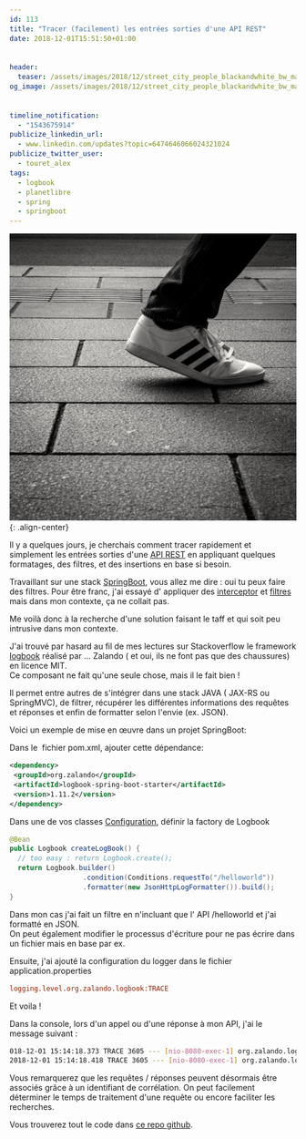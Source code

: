 ```yaml
---
id: 113
title: "Tracer (facilement) les entrées sorties d'une API REST"
date: 2018-12-01T15:51:50+01:00


header:
  teaser: /assets/images/2018/12/street_city_people_blackandwhite_bw_man_detail_project-248333-jpgd.jpeg
og_image: /assets/images/2018/12/street_city_people_blackandwhite_bw_man_detail_project-248333-jpgd.jpeg


timeline_notification:
  - "1543675914"
publicize_linkedin_url:
  - www.linkedin.com/updates?topic=6474646066024321024
publicize_twitter_user:
  - touret_alex
tags:
  - logbook
  - planetlibre
  - spring
  - springboot
---
```


![street_city](/assets/images/2018/12/street_city_people_blackandwhite_bw_man_detail_project-248333-jpgd.jpeg){: .align-center}

Il y a quelques jours, je cherchais comment tracer rapidement et simplement les entrées sorties d'une [API REST](https://fr.wikipedia.org/wiki/Representational_state_transfer) en appliquant quelques formatages, des filtres, et des insertions en base si besoin.

Travaillant sur une stack [SpringBoot](https://spring.io/projects/spring-boot), vous allez me dire : oui tu peux faire des filtres. Pour être franc, j'ai essayé d' appliquer des [interceptor](https://www.baeldung.com/spring-mvc-handlerinterceptor) et [filtres](https://www.baeldung.com/spring-boot-add-filter) mais dans mon contexte, ça ne collait pas.

Me voilà donc à la recherche d'une solution faisant le taff et qui soit peu intrusive dans mon contexte. 

J'ai trouvé par hasard au fil de mes lectures sur Stackoverflow le framework [logbook](https://github.com/zalando/logbook) réalisé par &#8230; Zalando ( et oui, ils ne font pas que des chaussures) en licence MIT.   
Ce composant ne fait qu'une seule chose, mais il le fait bien ! 

Il permet entre autres de s'intégrer dans une stack JAVA ( JAX-RS ou SpringMVC), de filtrer, récupérer les différentes informations des requêtes et réponses et enfin de formatter selon l'envie (ex. JSON).  
  
Voici un exemple de mise en œuvre dans un projet SpringBoot:

Dans le  fichier pom.xml, ajouter cette dépendance:


```xml
<dependency>
 <groupId>org.zalando</groupId>
 <artifactId>logbook-spring-boot-starter</artifactId>
 <version>1.11.2</version>
</dependency>
```


Dans une de vos classes [Configuration](https://docs.spring.io/spring-framework/docs/current/javadoc-api/org/springframework/context/annotation/Configuration.html), définir la factory de Logbook

```java
@Bean
public Logbook createLogBook() {
  // too easy : return Logbook.create();
  return Logbook.builder()
                  .condition(Conditions.requestTo("/helloworld"))
                  .formatter(new JsonHttpLogFormatter()).build();
}
```


Dans mon cas j'ai fait un filtre en n'incluant que l' API /helloworld et j'ai formatté en JSON.  
On peut également modifier le processus d'écriture pour ne pas écrire dans un fichier mais en base par ex.  


Ensuite, j'ai ajouté la configuration du logger dans le fichier application.properties

```ini
logging.level.org.zalando.logbook:TRACE
```


Et voila ! 

Dans la console, lors d'un appel ou d'une réponse à mon API, j'ai le message suivant :


```bash
018-12-01 15:14:18.373 TRACE 3605 --- [nio-8080-exec-1] org.zalando.logbook.Logbook              : {"origin":"remote","type":"request","correlation":"c6b345013835273f","protocol":"HTTP/1.1","remote":"127.0.0.1","method":"GET","uri":"http://127.0.0.1:8080/helloworld","headers":{"accept":["/"],"host":["127.0.0.1:8080"],"user-agent":["curl/7.52.1"]}}
2018-12-01 15:14:18.418 TRACE 3605 --- [nio-8080-exec-1] org.zalando.logbook.Logbook              : {"origin":"local","type":"response","correlation":"c6b345013835273f","duration":48,"protocol":"HTTP/1.1","status":200,"headers":{"Content-Length":["11"],"Content-Type":["text/plain;charset=UTF-8"],"Date":["Sat, 01 Dec 2018 14:14:18 GMT"]},"body":"Hello world"}
```


Vous remarquerez que les requêtes / réponses peuvent désormais être associés grâce à un identifiant de corrélation. On peut facilement déterminer le temps de traitement d'une requête ou encore faciliter les recherches.  


Vous trouverez tout le code dans [ce repo github](https://github.com/littlewing/demo-logbook).